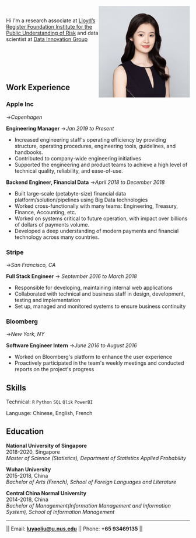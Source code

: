 <img width="250" height="250" align="right" src="https://github.com/LLY661/lly661.github.io/blob/master/photo.jpeg?raw=true"/>
<br /> 


Hi I'm a research associate at [Lloyd’s Register Foundation Institute for the Public Understanding of Risk](https://ipur.nus.edu.sg/) and 
data scientist at [Data Innovation Group](https://www.datainnovationgroup.org/)

<br /> 
<br /> 
<br /> 
<br /> 


## Work Experience

### Apple Inc
->_Copenhagen_

**Engineering Manager**
->_Jan 2019 to Present_

- Increased engineering staff's operating efficiency by providing structure, operating procedures, engineering tools, guidelines, and handbooks.
- Contributed to company-wide engineering initiatives
- Supported the engineering and product teams to achieve a high level of technical quality, reliability, and ease-of-use.

**Backend Engineer, Financial Data**
->_April 2018 to December 2018_

- Built large-scale (petabyte-size) financial data platform/solution/pipelines using Big Data technologies
- Worked cross-functionally with many teams: Engineering, Treasury, Finance, Accounting, etc.
- Worked on systems critical to future operation, with impact over billions of dollars of payments volume.
- Developed a deep understanding of modern payments and financial technology across many countries.

### Stripe
->_San Francisco, CA_

**Full Stack Engineer**
-> _September 2016 to March 2018_

- Responsible for developing, maintaining internal web applications
- Collaborated with technical and business staff in design, development, testing and implementation
- Set up, managed and monitored systems to ensure business continuity

### Bloomberg
->_New York, NY_

**Software Engineer Intern**
->_June 2016 to August 2016_

- Worked on Bloomberg's platform to enhance the user experience
- Proactively participated in the team's weekly meetings and conducted reports on the project's progress

## Skills

Technical: `R` `Python` `SQL` `Qlik` `PowerBI`

Language: Chinese, English, French

## Education

**National University of Singapore**      
2018-2020, Singapore      
_Master of Science (Statistics), Department of Statistics Applied Probability_   


**Wuhan University**      
2015-2018, China  
_Bachelor of Arts (French), School of Foreign Languages and Literature_ 

**Central China Normal University**   
2014-2018, China  
_Bachelor of Management(Information Management and Information System), School of Information Management_ 

---

|| Email: **<luyaoliu@u.nus.edu>** || Phone: **+65 93469135** ||
